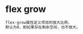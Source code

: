 <!--
 * @作者: 14770137
 * @Date: 2022-10-16 23:25:25
-->
# flex grow
```css
flex-grow属性定义项目的放大比例，
默认为0，即如果存在剩余空间，也不放大。
```